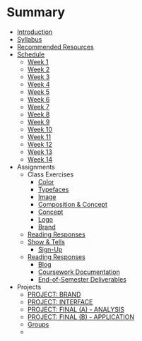 # Summary

* [Introduction](README.md)
* [Syllabus](dm1123_vfs_syllabus.md)
* [Recommended Resources](dm1123_vfs_recommended_resources.md)
* [Schedule](dm1123_schedule_overview.md)
    *  [Week 1](weekly_detail/dm1123_weekly_detail_wk1_sep4.md)
    *  [Week 2](weekly_detail/dm1123_weekly_detail_wk2_sep9.md)
    *  [Week 3](weekly_detail/dm1123_weekly_detail_wk3_sep16.md)
    *  [Week 4](weekly_detail/dm1123_weekly_detail_wk4_sep23.md)
    *  [Week 5](weekly_detail/dm1123_weekly_detail_wk5_sep30.md)
    *  [Week 6](weekly_detail/dm1123_weekly_detail_wk6_oct07.md)
    *  [Week 7](weekly_detail/dm1123_weekly_detail_wk7_oct14.md)
    *  [Week 8](weekly_detail/dm1123_weekly_detail_wk8_oct21.md)
    *  [Week 9](weekly_detail/dm1123_weekly_detail_wk9_oct28.md)
    *  [Week 10](weekly_detail/dm1123_weekly_detail_wk10_nov4.md)
    *  [Week 11](weekly_detail/dm1123_weekly_detail_wk11_nov11.md)
    *  [Week 12](weekly_detail/dm1123_weekly_detail_wk12_nov18.md)
    *  [Week 13](weekly_detail/dm1123_weekly_detail_wk13_nov25.md)
    *  [Week 14](weekly_detail/dm1123_weekly_detail_wk14_dec2.md)
* Assignments
    * Class Exercises
        * [Color](class_exercises/dm1123_class_exercise_color.md)
        * [Typefaces](class_exercises/dm1123_class_exercise_typefaces.md)
        * [Image](class_exercises/dm1123_class_exercise_image.md)
        * [Composition & Concept](class_exercises/dm3193_class_exercise_composition_and_concept.md)
        * [Concept](class_exercises/dm1123_class_exercise_concept.md)
        * [Logo](class_exercises/dm1123_class_exercise_logo.md)
        * [Brand](class_exercises/dm1123_class_exercise_brand.md)
    * [Reading Responses](projects/dm1123_vfs_reading_responses.md)
    * [Show & Tells](projects/dm1123_vfs_show_and_tells.md)
        * [Sign-Up](signups.md)
    * [Reading Responses](projects/dm1123_vfs_reading_responses.md)
        * [Blog](projects/dm1123_vfs_blog.md)
        * [Coursework Documentation](projects/dm1123_idm_coursework_documentation.md)
        * [End-of-Semester Deliverables](projects/dm1123_vfs_end_of_semester_deliverables.md)
* Projects
    * [PROJECT: BRAND](projects/dm1123_vfs_projects_logo.md)
    * [PROJECT: INTERFACE](projects/dm1123_vfs_projects_interface.md)
    * [PROJECT: FINAL (A) - ANALYSIS](projects/dm1123_vfs_projects_analysis.md)
    * [PROJECT: FINAL (B) - APPLICATION](projects/dm1123_vfs_projects_interface.md)
    *  [Groups](projects/dm1123_vfs_groups.md)
    * 
